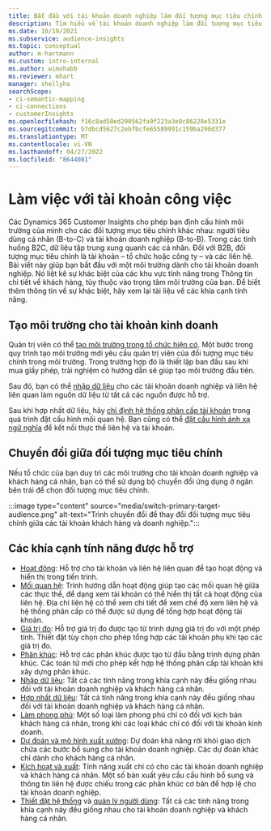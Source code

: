```yaml
---
title: Bắt đầu với tài khoản doanh nghiệp làm đối tượng mục tiêu chính
description: Tìm hiểu về tài khoản doanh nghiệp làm đối tượng mục tiêu chính Dynamics 365 Customer Insights.
ms.date: 10/19/2021
ms.subservice: audience-insights
ms.topic: conceptual
author: m-hartmann
ms.custom: intro-internal
ms.author: wimohabb
ms.reviewer: mhart
manager: shellyha
searchScope:
- ci-semantic-mapping
- ci-connections
- customerInsights
ms.openlocfilehash: f16c8ad50ed290562fa9f223a3e8c86228e5331e
ms.sourcegitcommit: b7dbcd5627c2ebfbcfe65589991c159ba290d377
ms.translationtype: MT
ms.contentlocale: vi-VN
ms.lasthandoff: 04/27/2022
ms.locfileid: "8644081"
---
```

# <a name="work-with-business-accounts"></a>Làm việc với tài khoản công việc

Các Dynamics 365 Customer Insights cho phép bạn định cấu hình môi trường của mình cho các đối tượng mục tiêu chính khác nhau: người tiêu dùng cá nhân (B-to-C) và tài khoản doanh nghiệp (B-to-B). Trong các tình huống B2C, dữ liệu tập trung xung quanh các cá nhân. Đối với B2B, đối tượng mục tiêu chính là tài khoản – tổ chức hoặc công ty – và các liên hệ. Bài viết này giúp bạn bắt đầu với một môi trường dành cho tài khoản doanh nghiệp. Nó liệt kê sự khác biệt của các khu vực tính năng trong Thông tin chi tiết về khách hàng, tùy thuộc vào trọng tâm môi trường của bạn. Để biết thêm thông tin về sự khác biệt, hãy xem lại tài liệu về các khía cạnh tính năng. 

## <a name="create-an-environment-for-business-accounts"></a>Tạo môi trường cho tài khoản kinh doanh

Quản trị viên có thể [tạo môi trường trong tổ chức hiện có](create-environment.md). Một bước trong quy trình tạo môi trường mới yêu cầu quản trị viên của đối tượng mục tiêu chính trong môi trường. Trong trường hợp đó là thiết lập ban đầu sau khi mua giấy phép, trải nghiệm có hướng dẫn sẽ giúp tạo môi trường đầu tiên.

Sau đó, bạn có thể [nhập dữ liệu](data-sources.md) cho các tài khoản doanh nghiệp và liên hệ liên quan làm nguồn dữ liệu từ tất cả các nguồn được hỗ trợ.

Sau khi hợp nhất dữ liệu, hãy [chỉ định hệ thống phân cấp tài khoản](relationships.md#set-up-account-hierarchies) trong quá trình đặt cấu hình mối quan hệ. Bạn cũng có thể [đặt cấu hình ánh xạ ngữ nghĩa](semantic-mappings.md) để kết nối thực thể liên hệ và tài khoản. 

## <a name="switch-between-primary-target-audience"></a>Chuyển đổi giữa đối tượng mục tiêu chính

Nếu tổ chức của bạn duy trì các môi trường cho tài khoản doanh nghiệp và khách hàng cá nhân, bạn có thể sử dụng bộ chuyển đổi ứng dụng ở ngăn bên trái để chọn đối tượng mục tiêu chính.

:::image type="content" source="media/switch-primary-target-audience.png" alt-text="Trình chuyển đổi để thay đổi đối tượng mục tiêu chính giữa các tài khoản khách hàng và doanh nghiệp.":::

## <a name="supported-feature-areas"></a>Các khía cạnh tính năng được hỗ trợ

- [Hoạt động](activities.md): Hỗ trợ cho tài khoản và liên hệ liên quan để tạo hoạt động và hiển thị trong tiến trình.
- [Mối quan hệ](relationships.md): Trình hướng dẫn hoạt động giúp tạo các mối quan hệ giữa các thực thể, để dạng xem tài khoản có thể hiển thị tất cả hoạt động của liên hệ. Địa chỉ liên hệ có thể xem chi tiết để xem chế độ xem liên hệ và hệ thống phân cấp có thể được sử dụng để tổng hợp hoạt động tài khoản.
- [Giá trị đo](measures.md): Hỗ trợ giá trị đo được tạo từ trình dựng giá trị đo với một phép tính. Thiết đặt tùy chọn cho phép tổng hợp các tài khoản phụ khi tạo các giá trị đo.
- [Phân khúc](segments.md): Hỗ trợ các phân khúc được tạo từ đầu bằng trình dựng phân khúc. Các toán tử mới cho phép kết hợp hệ thống phân cấp tài khoản khi xây dựng phân khúc.
- [Nhập dữ liệu](data-sources.md): Tất cả các tính năng trong khía cạnh này đều giống nhau đối với tài khoản doanh nghiệp và khách hàng cá nhân.
- [Hợp nhất dữ liệu](data-unification.md): Tất cả tính năng trong khía cạnh này đều giống nhau đối với tài khoản doanh nghiệp và khách hàng cá nhân.
- [Làm phong phú](enrichment-hub.md): Một số loại làm phong phú chỉ có đối với kịch bản khách hàng cá nhân, trong khi các loại khác chỉ có đối với tài khoản kinh doanh.
- [Dự đoán và mô hình xuất xưởng](predictions-overview.md): Dự đoán khả năng rời khỏi giao dịch chứa các bước bổ sung cho tài khoản doanh nghiệp. Các dự đoán khác chỉ dành cho khách hàng cá nhân.
- [Kích hoạt và xuất](export-destinations.md): Tính năng xuất chỉ có cho các tài khoản doanh nghiệp và khách hàng cá nhân. Một số bản xuất yêu cầu cấu hình bổ sung và thông tin liên hệ được chiếu trong các phân khúc cơ bản để hợp lệ cho tài khoản doanh nghiệp.
- [Thiết đặt hệ thống](system.md) và [quản lý người dùng](permissions.md): Tất cả các tính năng trong khía cạnh này đều giống nhau cho tài khoản doanh nghiệp và khách hàng cá nhân.

